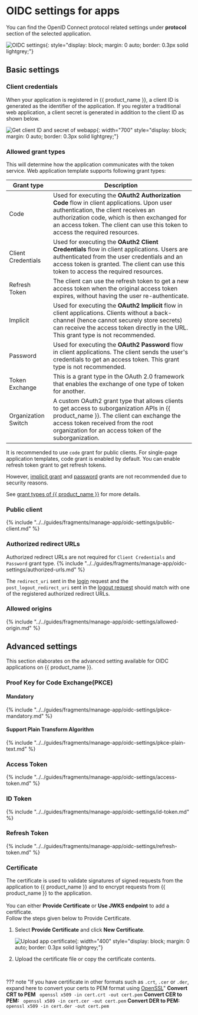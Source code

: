 # OIDC settings for apps

You can find the OpenID Connect protocol related settings under **protocol** section of the selected application.
  
![OIDC settings]({{base_path}}/assets/img/guides/applications/app-protocol-settings.png){: style="display: block; margin: 0 auto; border: 0.3px solid lightgrey;"}

## Basic settings

### Client credentials

When your application is registered in {{ product_name }}, a client ID is generated as the identifier of the application. If you register a traditional web application, a client secret is generated in addition to the client ID as shown below.

![Get client ID and secret of webapp]({{base_path}}/assets/img/guides/applications/get-client-id-and-secret.png){: width="700" style="display: block; margin: 0 auto; border: 0.3px solid lightgrey;"}

### Allowed grant types
This will determine how the application communicates with the token service. Web application template supports following grant types:

<table>
  <thead>
    <th>Grant type</th>
    <th>Description</th>
  </thead>
  <tbody>
    <tr>
      <td>Code</td>
      <td>Used for executing the <b>OAuth2 Authorization Code</b> flow in client applications. Upon user authentication, the client receives an authorization code, which is then exchanged for an access token. The client can use this token to access the required resources.</td>
    </tr>
    <tr>
      <td>Client Credentials</td>
      <td>Used for executing the <b>OAuth2 Client Credentials</b> flow in client applications. Users are authenticated from the user credentials and an access token is granted. The client can use this token to access the required resources.</td>
    </tr>
    <tr>
      <td>Refresh Token</td>
      <td>The client can use the refresh token to get a new access token when the original access token expires, without having the user re-authenticate.</td>
    </tr>
    <tr>
      <td>Implicit</td>
      <td>Used for executing the <b>OAuth2 Implicit</b> flow in client applications. Clients without a back-channel (hence cannot securely store secrets) can receive the access token directly in the URL. This grant type is not recommended.</td>
    </tr>
    <tr>
      <td>Password</td>
      <td>Used for executing the <b>OAuth2 Password</b> flow in client applications.  The client sends the user's credentials to get an access token. This grant type is not recommended.</td>
    </tr>
    <tr>
      <td>Token Exchange</td>
      <td>This is a grant type in the OAuth 2.0 framework that enables the exchange of one type of token for another. </td>
    </tr>
    <tr>
      <td>Organization Switch</td>
      <td>A custom OAuth2 grant type that allows clients to get access to suborganization APIs in {{ product_name }}. The client can exchange the access token received from the root organization for an access token of the suborganization.  </td>
    </tr>
  </tbody>
</table>

It is recommended to use `code` grant for public clients. For single-page application templates, code grant is enabled by default.
You can enable refresh token grant to get refresh tokens.

However, [implicit grant](https://datatracker.ietf.org/doc/html/draft-ietf-oauth-security-topics-14#section-2.1.2) and [password](https://datatracker.ietf.org/doc/html/draft-ietf-oauth-security-topics-14#section-2.4) grants are not recommended due to security reasons.

See [grant types of {{ product_name }}]({{base_path}}/references/grant-types-in-asgardeo/) for more details.

### Public client
{% include "../../guides/fragments/manage-app/oidc-settings/public-client.md" %}

### Authorized redirect URLs
Authorized redirect URLs are not required for `Client Credentials` and `Password` grant type.
{% include "../../guides/fragments/manage-app/oidc-settings/authorized-urls.md" %}

The `redirect_uri` sent in the [login]({{base_path}}/guides/authentication/oidc/implement-auth-code/#get-authorization-code) request and the `post_logout_redirect_uri` sent in the [logout request]({{base_path}}/guides/authentication/oidc/add-logout/) should match with one of the registered authorized redirect URLs.

### Allowed origins
{% include "../../guides/fragments/manage-app/oidc-settings/allowed-origin.md" %}

## Advanced settings
This section elaborates on the advanced setting available for OIDC applications on {{ product_name }}.

### Proof Key for Code Exchange(PKCE)

#### Mandatory
 {% include "../../guides/fragments/manage-app/oidc-settings/pkce-mandatory.md" %}

#### Support Plain Transform Algorithm
{% include "../../guides/fragments/manage-app/oidc-settings/pkce-plain-text.md" %}

### Access Token
{% include "../../guides/fragments/manage-app/oidc-settings/access-token.md" %}

### ID Token
{% include "../../guides/fragments/manage-app/oidc-settings/id-token.md" %}

### Refresh Token
{% include "../../guides/fragments/manage-app/oidc-settings/refresh-token.md" %}

### Certificate
The certificate is used to validate signatures of signed requests from the application to {{ product_name }} and to encrypt requests from {{ product_name }} to the application.
<br><br>
You can either <b>Provide Certificate</b> or <b>Use JWKS endpoint</b> to add a certificate.
<br>
Follow the steps given below to Provide Certificate.

1. Select <b>Provide Certificate</b> and click <b>New Certificate</b>.

    ![Upload app certificate]({{base_path}}/assets/img/guides/applications/oidc/upload-certificate-of-app.png){: width="400" style="display: block; margin: 0 auto; border: 0.3px solid lightgrey;"}

2. Upload the certificate file or copy the certificate contents.
<br>

??? note "If you have certificate in other formats such as `.crt`, `.cer` or `.der`, expand here to convert your certs to PEM format using [OpenSSL](https://www.openssl.org/)"
    **Convert CRT to PEM**
    ``` 
    openssl x509 -in cert.crt -out cert.pem
    ```
    **Convert CER to PEM:**
    ``` 
    openssl x509 -in cert.cer -out cert.pem
    ```
    **Convert DER to PEM:**
    ``` 
    openssl x509 -in cert.der -out cert.pem
    ```

